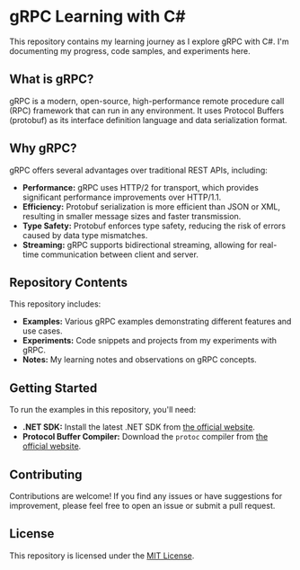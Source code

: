 # gRPC Learning with C#

This repository contains my learning journey as I explore gRPC with C#. I'm documenting my progress, code samples, and experiments here.

## What is gRPC?

gRPC is a modern, open-source, high-performance remote procedure call (RPC) framework that can run in any environment. It uses Protocol Buffers (protobuf) as its interface definition language and data serialization format.

## Why gRPC?

gRPC offers several advantages over traditional REST APIs, including:

* **Performance:** gRPC uses HTTP/2 for transport, which provides significant performance improvements over HTTP/1.1.
* **Efficiency:** Protobuf serialization is more efficient than JSON or XML, resulting in smaller message sizes and faster transmission.
* **Type Safety:** Protobuf enforces type safety, reducing the risk of errors caused by data type mismatches.
* **Streaming:** gRPC supports bidirectional streaming, allowing for real-time communication between client and server.

## Repository Contents

This repository includes:

* **Examples:** Various gRPC examples demonstrating different features and use cases.
* **Experiments:** Code snippets and projects from my experiments with gRPC.
* **Notes:** My learning notes and observations on gRPC concepts.

## Getting Started

To run the examples in this repository, you'll need:

* **.NET SDK:** Install the latest .NET SDK from [the official website](https://dotnet.microsoft.com/download).
* **Protocol Buffer Compiler:** Download the `protoc` compiler from [the official website](https://github.com/protocolbuffers/protobuf/releases).

## Contributing

Contributions are welcome! If you find any issues or have suggestions for improvement, please feel free to open an issue or submit a pull request.

## License

This repository is licensed under the [MIT License](LICENSE).
